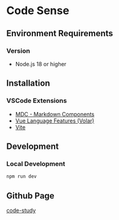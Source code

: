 # Code Sense

## Environment Requirements

### Version

- Node.js 18 or higher

## Installation

### VSCode Extensions

- [MDC - Markdown Components](https://marketplace.visualstudio.com/items?itemName=Nuxt.mdc)
- [Vue Language Features (Volar)](https://marketplace.visualstudio.com/items?itemName=Vue.volar)
- [Vite](https://marketplace.visualstudio.com/items?itemName=antfu.vite)

## Development

### Local Development

```bash
npm run dev
```

## Github Page

[code-study](https://codesensegroup.github.io/code-study/)
